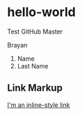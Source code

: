 # hello-world
Test GitHub 
Master

Brayan 
1) Name
2) Last Name


## Link Markup


[I'm an inline-style link](https://www.google.com)
